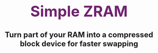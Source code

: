 <div align=center >
    <h1 style="font-size: 48px; font-weight: bold; color:rgb(112, 34, 111)">Simple ZRAM</h1>
    <p style="font-size: 24px; font-weight: bold">
        Turn part of your RAM into a compressed block device for faster swapping
        </p>
</div>


